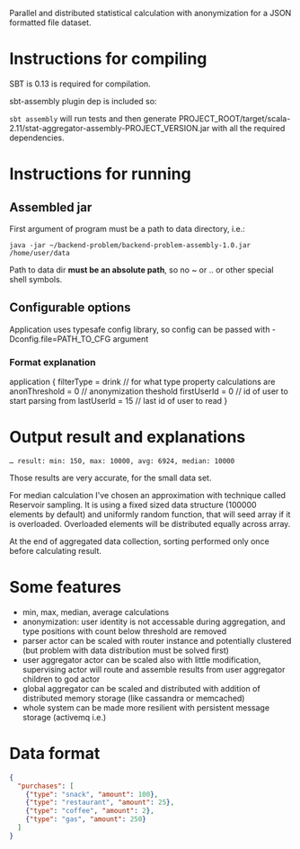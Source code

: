 Parallel and distributed statistical calculation with anonymization for a JSON formatted file dataset.

# Instructions for compiling
SBT is 0.13 is required for compilation.

sbt-assembly plugin dep is included so:

`sbt assembly` will run tests and then generate PROJECT_ROOT/target/scala-2.11/stat-aggregator-assembly-PROJECT_VERSION.jar 
with all the required dependencies.

# Instructions for running

## Assembled jar
First argument of program must be a path to data directory, i.e.:

`java -jar ~/backend-problem/backend-problem-assembly-1.0.jar /home/user/data`

Path to data dir **must be an absolute path**, so no ~ or .. or other special shell symbols.

## Configurable options
Application uses typesafe config library, so config can be passed with -Dconfig.file=PATH_TO_CFG argument
 
### Format explanation
application {
  filterType = drink // for what type property calculations are 
  anonThreshold = 0 // anonymization theshold
  firstUserId = 0 // id of user to start parsing from
  lastUserId = 15  // last id of user to read
}

# Output result and explanations
`… result: min: 150, max: 10000, avg: 6924, median: 10000`

Those results are very accurate, for the small data set.

For median calculation I've chosen an approximation with technique called Reservoir sampling. It is using a fixed sized 
data structure (100000 elements by default) and uniformly random function, that will seed array if it is overloaded. 
Overloaded elements will be distributed equally across array. 

At the end of aggregated data collection, sorting performed only once before calculating result.

# Some features
* min, max, median, average calculations
* anonymization: user identity is not accessable during aggregation, and type positions with count below threshold are
removed
* parser actor can be scaled with router instance and potentially clustered (but problem with data distribution must be
solved first)
* user aggregator actor can be scaled also with little modification, supervising actor will route and assemble results
from user aggregator children to god actor
* global aggregator can be scaled and distributed with addition of distributed memory storage (like cassandra or memcached)
* whole system can be made more resilient with persistent message storage (activemq i.e.)


# Data format
```json
{
  "purchases": [
    {"type": "snack", "amount": 100},
    {"type": "restaurant", "amount": 25},
    {"type": "coffee", "amount": 2},
    {"type": "gas", "amount": 250}
  ]
}
```
